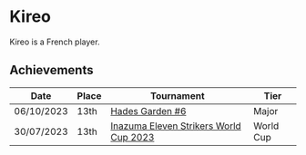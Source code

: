# Kireo

Kireo is a French player.

## Achievements

|Date|Place|Tournament|Tier|
|-|-|-|-|
| 06/10/2023 | 13th | [Hades Garden #6](../..//tournaments/hg/hg6.md) | Major |
| 30/07/2023 | 13th | [Inazuma Eleven Strikers World Cup 2023](../..//tournaments/worldcup23.md) | World Cup |
